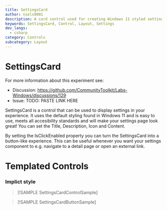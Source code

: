 ```yaml
---
title: SettingsCard
author: niels9001
description: A card control used for creating Windows 11 styled settings experiences
keywords: SettingsCard, Control, Layout, Settings
dev_langs:
  - csharp
category: Controls
subcategory: Layout
---
```


<!-- To know about all the available Markdown syntax, Check out https://docs.microsoft.com/en-us/contribute/markdown-reference -->
<!-- Ensure you remove all comments before submission, to ensure that there are no formatting issues when displaying this page.  -->
<!-- It is recommended to check how the Documentation will look in the sample app, before Merging a PR -->
<!-- **Note:** All links to other docs.microsoft.com pages should be relative without locale, i.e. for the one above would be /contribute/markdown-reference -->
<!-- Included images should be optimized for size and not include any Intellectual Property references. -->

# SettingsCard

For more information about this experiment see:
- Discussion: https://github.com/CommunityToolkit/Labs-Windows/discussions/129
- Issue: TODO: PASTE LINK HERE

SettingsCard is a control that can be used to display settings in your experience. It uses the default styling found in Windows 11 and is easy to use, meets all accesibility standards and will make your settings page look great!
You can set the Title, Description, Icon and Content.

By setting the IsClickEnabled property you can turn the SettingsCard into a button-like experience.
This can be useful whenever you want your settings component to e.g. navigate to a detail page or open an external link.

# Templated Controls
### Implict style

> [!SAMPLE SettingsCardControlSample]

> [!SAMPLE SettingsCardButtonSample]
